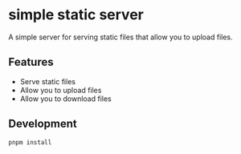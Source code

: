 # simple static server

A simple server for serving static files that allow you to upload files.

## Features

- Serve static files
- Allow you to upload files
- Allow you to download files

## Development

```bash
pnpm install
```
